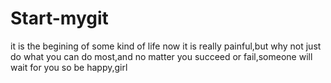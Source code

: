 # Start-mygit
it is the begining of some kind of life
now it is really painful,but
why not just do what you can do most,and no matter you succeed or fail,someone will wait for you
so be happy,girl
